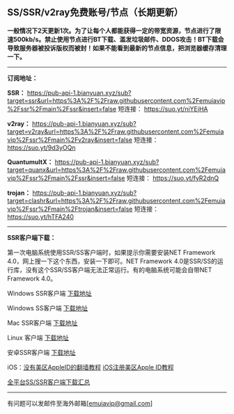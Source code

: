 ## SS/SSR/v2ray免费账号/节点（长期更新）

**一般情况下2天更新1次。为了让每个人都能获得一定的带宽资源，节点进行了限速500kb/s。禁止使用节点进行BT下载、滥发垃圾邮件、DDOS攻击！BT下载会导致服务器被投诉版权而被封！如果不能看到最新的节点信息，把浏览器缓存清理一下。**

------

**订阅地址：**

**SSR：**
https://pub-api-1.bianyuan.xyz/sub?target=ssr&url=https%3A%2F%2Fraw.githubusercontent.com%2Femuiavip%2Fssr%2Fmain%2Fssr&insert=false
短连接：
https://suo.yt/niYEjHA

**v2ray：**
https://pub-api-1.bianyuan.xyz/sub?target=v2ray&url=https%3A%2F%2Fraw.githubusercontent.com%2Femuiavip%2Fssr%2Fmain%2Fv2ray&insert=false
短连接：
https://suo.yt/9d3yOQn

**QuantumultX：**
https://pub-api-1.bianyuan.xyz/sub?target=quanx&url=https%3A%2F%2Fraw.githubusercontent.com%2Femuiavip%2Fssr%2Fmain%2Fssr&insert=false
短连接：
https://suo.yt/fyR2dnQ

**trojan：**
https://pub-api-1.bianyuan.xyz/sub?target=clashr&url=https%3A%2F%2Fraw.githubusercontent.com%2Femuiavip%2Fssr%2Fmain%2Ftrojan&insert=false
短连接：
https://suo.yt/hTFA240

------

**SSR客户端下载：**

第一次电脑系统使用SSR/SS客户端时，如果提示你需要安装NET Framework 4.0，网上搜一下这个东西，安装一下即可。NET Framework 4.0是SSR/SS的运行库，没有这个SSR/SS客户端无法正常运行。有的电脑系统可能会自带NET Framework 4.0。

Windows SSR客户端 [下载地址](https://github.com/shadowsocksr-backup/shadowsocksr-csharp/releases)

Windows SS客户端 [下载地址](https://github.com/shadowsocks/shadowsocks-windows/releases)

Mac SSR客户端 [下载地址](https://github.com/shadowsocksr-backup/ShadowsocksX-NG/releases)

Linux 客户端 [下载地址](http://www.mediafire.com/folder/xag0zy318a5tt/Linux)

安卓SSR客户端 [下载地址](https://github.com/shadowsocksr-backup/shadowsocksr-android/releases/download/3.4.0.8/shadowsocksr-release.apk)

iOS：[没有美区AppleID的翻墙教程](https://github.com/Alvin9999/new-pac/wiki/苹果手机翻墙软件) [iOS注册美区Apple ID教程](https://github.com/emuiavip/ssr/wiki/%E7%BE%8E%E5%8C%BAApple-ID%E6%B3%A8%E5%86%8C%E6%95%99%E7%A8%8B%EF%BC%81%E4%B8%A4%E5%88%86%E9%92%9F%E5%88%9B%E5%BB%BA%E7%BE%8E%E5%8C%BA%E8%B4%A6%E5%8F%B7%EF%BC%81)

[全平台SS/SSR客户端下载汇总](http://www.mediafire.com/folder/sfqz8bmodqdx5/shadowsocks相关客户端)

------

有问题可以发邮件至海外邮箱[emuiavip@gmail.com]
